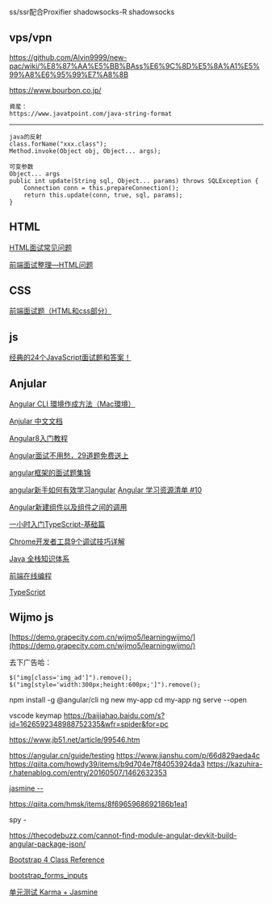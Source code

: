 

ss/ssr配合Proxifier
shadowsocks-R
shadowsocks
## vps/vpn 
https://github.com/Alvin9999/new-pac/wiki/%E8%87%AA%E5%BB%BAss%E6%9C%8D%E5%8A%A1%E5%99%A8%E6%95%99%E7%A8%8B

https://www.bourbon.co.jp/

```
資産：　
https://www.javatpoint.com/java-string-format
```
--------
```
java的反射
class.forName("xxx.class");
Method.invoke(Object obj, Object... args);
```
```
可变参数
Object... args
public int update(String sql, Object... params) throws SQLException {
    Connection conn = this.prepareConnection();
    return this.update(conn, true, sql, params);
}
```


## HTML
[HTML面试常见问题](https://www.cnblogs.com/JianXin1994/p/11594846.html)

[前端面试整理—HTML问题](https://www.jianshu.com/p/2745b6df3b98)

## CSS
[前端面试题（HTML和css部分）](https://www.cnblogs.com/cui-ting/p/11078833.html)


## js
[经典的24个JavaScript面试题和答案！](https://www.jianshu.com/p/d4d2eb4be216)

## Anjular
[Angular CLI 環境作成方法（Mac環境）](https://qiita.com/koronpo/items/cc7d3a1aabb7900e1e8e)

[Anjular 中文文档](https://angular.cn/guide/setup-local)

[Angular8入门教程](https://www.jianshu.com/p/84b38b3e5b56)

[Angular面试不用愁，29道题免费送上](https://zhuanlan.zhihu.com/p/80791364)

[angular框架的面试题集锦](https://www.cnblogs.com/wcx-20151115-hzz/p/10525772.html)

[angular新手如何有效学习angular](https://www.zhihu.com/question/34083190)
[Angular 学习资源清单 #10](https://github.com/wendellhu95/blog/issues/10)

[Angular新建组件以及组件之间的调用](https://www.cnblogs.com/badaoliumangqizhi/p/12757419.html)

[一小时入门TypeScript-基础篇](https://www.jianshu.com/p/b89a192431b1)

[Chrome开发者工具9个调试技巧详解](http://www.manongjc.com/article/11092.html)

[Java 全栈知识体系](https://www.pdai.tech/)

[前端在线编程](https://stackblitz.com/)

[TypeScript](https://www.tslang.cn/samples/index.html)

## Wijmo js
[https://demo.grapecity.com.cn/wijmo5/learningwijmo/](https://demo.grapecity.com.cn/wijmo5/learningwijmo/)

去下广告哈：
```
$("img[class='img_ad']").remove();
$("img[style='width:300px;height:600px;']").remove();
```

npm install -g @angular/cli
ng new my-app
cd my-app
ng serve --open

vscode keymap
https://baijiahao.baidu.com/s?id=1626592348988752335&wfr=spider&for=pc

https://www.jb51.net/article/99546.htm

https://angular.cn/guide/testing
https://www.jianshu.com/p/66d829aeda4c
https://qiita.com/howdy39/items/b9d704e7f84053924da3
https://kazuhira-r.hatenablog.com/entry/20160507/1462632353

[jasmine -- ](https://jasmine.github.io/2.0/introduction.html#section-Spies)

https://qiita.com/hmsk/items/8f6965968692186b1ea1

spy - 

https://thecodebuzz.com/cannot-find-module-angular-devkit-build-angular-package-json/

[Bootstrap 4 Class Reference](https://www.w3schools.com/bootstrap4/bootstrap_ref_all_classes.asp)

[bootstrap_forms_inputs](https://www.w3schools.com/bootstrap4/bootstrap_forms_inputs.asp)


[单元测试 Karma + Jasmine](https://blog.csdn.net/qq_20282263/article/details/79054330?utm_medium=distribute.pc_relevant.none-task-blog-BlogCommendFromMachineLearnPai2-4.channel_param&depth_1-utm_source=distribute.pc_relevant.none-task-blog-BlogCommendFromMachineLearnPai2-4.channel_param)
